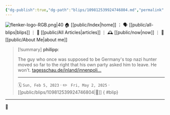 ```yaml
---
{"dg-publish":true,"dg-path":"blips/109812539924746804.md","permalink":"/blips/109812539924746804/","title":"philipp on mastodon @ 2023-02-05"}
---
```



<div class="transclusion internal-embed is-loaded"><div class="markdown-embed">




![flenker-logo-RGB.png|40](/img/user/attachments/flenker-logo-RGB.png)
🏠 [[public/Index\|home]]  ⋮ 🗣️ [[public/all-blips\|blips]] ⋮  📝 [[public/All Articles\|articles]]  ⋮ 🕰️ [[public/now\|now]] ⋮ 🪪 [[public/About Me\|about me]]


</div></div>


> [!summary] **philipp**:
>
> The guy who once was supposed to be Germany's top nazi hunter moved so far to the right that his own party asked him to leave. He won't. [tagesschau.de/inland/innenpoli…](https://www.tagesschau.de/inland/innenpolitik/maassen-cdu-113.html)
> - - -
>
> 🗓️ <code>Sun, Feb 5, 2023</code>  · ✏️ <code> Fri, May 2, 2025</code>  · [[public/blips/109812539924746804\|🔗]]
{ #blip}


- - -

 👾
